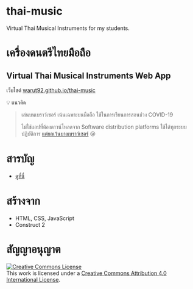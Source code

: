 # thai-music
Virtual Thai Musical Instruments for my students.

# เครื่องดนตรีไทยมือถือ 
## Virtual Thai Musical Instruments Web App

เว็บไซต์ [warut92.github.io/thai-music](warut92.github.io/thai-music)

💡 แนวคิด
> เล่นบนเบราว์เซอร์ เน้นเฉพาะบนมือถือ ใช้ในการเรียนการสอนช่วง COVID-19
>
> ไม่ใช่แอปที่ต้องดาวน์โหลดจาก Software distribution platforms ใช้ได้ทุกระบบปฏิบัติการ [แต่ยกเว้นบางเบราว์เซอร์](https://developer.mozilla.org/en-US/docs/Web/HTML/Element/map#browser_compatibility) 😢

# สารบัญ
- [ดูที่นี่](warut92.github.io/thai-music/index.html)
# สร้างจาก
- HTML, CSS, JavaScript
- Construct 2
# สัญญาอนุญาต
<a rel="license" href="http://creativecommons.org/licenses/by/4.0/"><img alt="Creative Commons License" style="border-width:0" src="https://i.creativecommons.org/l/by/4.0/88x31.png" /></a><br />This work is licensed under a <a rel="license" href="http://creativecommons.org/licenses/by/4.0/">Creative Commons Attribution 4.0 International License</a>.




